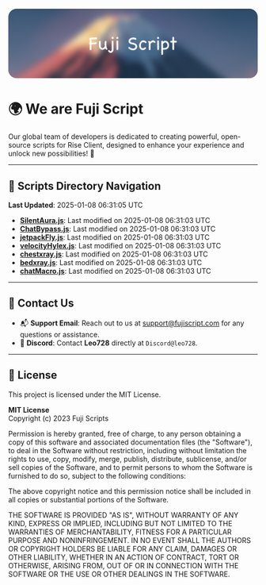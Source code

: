 ![Banner](.github/b.webp)

# 🌍 **We are Fuji Script**

Our global team of developers is dedicated to creating powerful, open-source scripts for Rise Client, designed to enhance your experience and unlock new possibilities! 🌟

---
<!-- SCRIPTS_NAVIGATION_START -->
## 📂 **Scripts Directory Navigation**

**Last Updated**: 2025-01-08 06:31:05 UTC

- **[SilentAura.js](scripts/SilentAura.js)**: Last modified on 2025-01-08 06:31:03 UTC
- **[ChatBypass.js](scripts/ChatBypass.js)**: Last modified on 2025-01-08 06:31:03 UTC
- **[jetpackFly.js](scripts/jetpackFly.js)**: Last modified on 2025-01-08 06:31:03 UTC
- **[velocityHylex.js](scripts/velocityHylex.js)**: Last modified on 2025-01-08 06:31:03 UTC
- **[chestxray.js](scripts/chestxray.js)**: Last modified on 2025-01-08 06:31:03 UTC
- **[bedxray.js](scripts/bedxray.js)**: Last modified on 2025-01-08 06:31:03 UTC
- **[chatMacro.js](scripts/chatMacro.js)**: Last modified on 2025-01-08 06:31:03 UTC

<!-- SCRIPTS_NAVIGATION_END -->

---

## 💬 **Contact Us**  
- 📬 **Support Email**: Reach out to us at [support@fujiscript.com](mailto:support@fujiscript.com) for any questions or assistance.  
- 💬 **Discord**: Contact **Leo728** directly at `Discord@leo728`.

---

## 📜 **License**

This project is licensed under the MIT License.  

**MIT License**  
Copyright (c) 2023 Fuji Scripts  

Permission is hereby granted, free of charge, to any person obtaining a copy of this software and associated documentation files (the "Software"), to deal in the Software without restriction, including without limitation the rights to use, copy, modify, merge, publish, distribute, sublicense, and/or sell copies of the Software, and to permit persons to whom the Software is furnished to do so, subject to the following conditions:  

The above copyright notice and this permission notice shall be included in all copies or substantial portions of the Software.  

THE SOFTWARE IS PROVIDED "AS IS", WITHOUT WARRANTY OF ANY KIND, EXPRESS OR IMPLIED, INCLUDING BUT NOT LIMITED TO THE WARRANTIES OF MERCHANTABILITY, FITNESS FOR A PARTICULAR PURPOSE AND NONINFRINGEMENT. IN NO EVENT SHALL THE AUTHORS OR COPYRIGHT HOLDERS BE LIABLE FOR ANY CLAIM, DAMAGES OR OTHER LIABILITY, WHETHER IN AN ACTION OF CONTRACT, TORT OR OTHERWISE, ARISING FROM, OUT OF OR IN CONNECTION WITH THE SOFTWARE OR THE USE OR OTHER DEALINGS IN THE SOFTWARE.  
